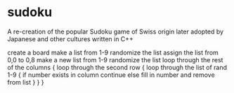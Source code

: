 # sudoku
A re-creation of the popular Sudoku game of Swiss origin later adopted by Japanese and other cultures written in C++ 

create a board
make a list from 1-9
randomize the list
assign the list from 0,0 to 0,8
make a new list from 1-9
randomize the list
loop through the rest of the columns {
    loop through the second row {
        loop through the list of rand 1-9 {
            if number exists in column
                continue
          else
                fill in number and remove from list
        }
    }
}  